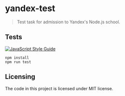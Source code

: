 # yandex-test
> Test task for admission to Yandex's Node.js school.

## Tests
[![JavaScript Style Guide](https://cdn.rawgit.com/standard/standard/master/badge.svg)](https://github.com/standard/standard)

```shell
npm install
npm run test
```

## Licensing
The code in this project is licensed under MIT license.